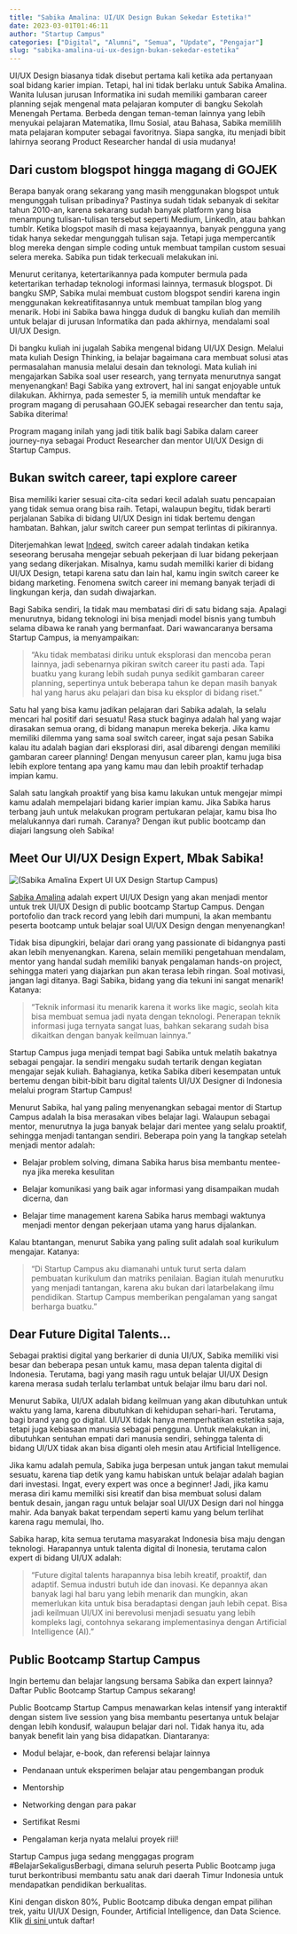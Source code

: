 ```yaml
---
title: "Sabika Amalina: UI/UX Design Bukan Sekedar Estetika!"
date: 2023-03-01T01:46:11
author: "Startup Campus"
categories: ["Digital", "Alumni", "Semua", "Update", "Pengajar"]
slug: "sabika-amalina-ui-ux-design-bukan-sekedar-estetika"
---
```


UI/UX Design biasanya tidak disebut pertama kali ketika ada pertanyaan soal bidang karier impian. Tetapi, hal ini tidak berlaku untuk Sabika Amalina. Wanita lulusan jurusan Informatika ini sudah memiliki gambaran career planning sejak mengenal mata pelajaran komputer di bangku Sekolah Menengah Pertama. Berbeda dengan teman-teman lainnya yang lebih menyukai pelajaran Matematika, Ilmu Sosial, atau Bahasa, Sabika memililih mata pelajaran komputer sebagai favoritnya. Siapa sangka, itu menjadi bibit lahirnya seorang Product Researcher handal di usia mudanya!

## Dari custom blogspot hingga magang di GOJEK

Berapa banyak orang sekarang yang masih menggunakan blogspot untuk mengunggah tulisan pribadinya? Pastinya sudah tidak sebanyak di sekitar tahun 2010-an, karena sekarang sudah banyak platform yang bisa menampung tulisan-tulisan tersebut seperti Medium, LinkedIn, atau bahkan tumblr. Ketika blogspot masih di masa kejayaannya, banyak pengguna yang tidak hanya sekedar mengunggah tulisan saja. Tetapi juga mempercantik blog mereka dengan simple coding untuk membuat tampilan custom sesuai selera mereka. Sabika pun tidak terkecuali melakukan ini.

Menurut ceritanya, ketertarikannya pada komputer bermula pada ketertarikan terhadap teknologi informasi lainnya, termasuk blogspot. Di bangku SMP, Sabika mulai membuat custom blogspot sendiri karena ingin menggunakan kekreatifitasannya untuk membuat tampilan blog yang menarik. Hobi ini Sabika bawa hingga duduk di bangku kuliah dan memilih untuk belajar di jurusan Informatika dan pada akhirnya, mendalami soal UI/UX Design.

Di bangku kuliah ini jugalah Sabika mengenal bidang UI/UX Design. Melalui mata kuliah Design Thinking, ia belajar bagaimana cara membuat solusi atas permasalahan manusia melalui desain dan teknologi. Mata kuliah ini mengajarkan Sabika soal user research, yang ternyata menurutnya sangat menyenangkan! Bagi Sabika yang extrovert, hal ini sangat enjoyable untuk dilakukan. Akhirnya, pada semester 5, ia memilih untuk mendaftar ke program magang di perusahaan GOJEK sebagai researcher dan tentu saja, Sabika diterima!

Program magang inilah yang jadi titik balik bagi Sabika dalam career journey-nya sebagai Product Researcher dan mentor UI/UX Design di Startup Campus.

## Bukan switch career, tapi explore career

Bisa memiliki karier sesuai cita-cita sedari kecil adalah suatu pencapaian yang tidak semua orang bisa raih. Tetapi, walaupun begitu, tidak berarti perjalanan Sabika di bidang UI/UX Design ini tidak bertemu dengan hambatan. Bahkan, jalur switch career pun sempat terlintas di pikirannya.

Diterjemahkan lewat [Indeed](https://www.indeed.com/career-advice/career-development/switching-careers), switch career adalah tindakan ketika seseorang berusaha mengejar sebuah pekerjaan di luar bidang pekerjaan yang sedang dikerjakan. Misalnya, kamu sudah memiliki karier di bidang UI/UX Design, tetapi karena satu dan lain hal, kamu ingin switch career ke bidang marketing. Fenomena switch career ini memang banyak terjadi di lingkungan kerja, dan sudah diwajarkan.

Bagi Sabika sendiri, Ia tidak mau membatasi diri di satu bidang saja. Apalagi menurutnya, bidang teknologi ini bisa menjadi model bisnis yang tumbuh selama dibawa ke ranah yang bermanfaat. Dari wawancaranya bersama Startup Campus, ia menyampaikan:

> “Aku tidak membatasi diriku untuk eksplorasi dan mencoba peran lainnya, jadi sebenarnya pikiran switch career itu pasti ada. Tapi buatku yang kurang lebih sudah punya sedikit gambaran career planning, sepertinya untuk beberapa tahun ke depan masih banyak hal yang harus aku pelajari dan bisa ku eksplor di bidang riset.”

Satu hal yang bisa kamu jadikan pelajaran dari Sabika adalah, Ia selalu mencari hal positif dari sesuatu! Rasa stuck baginya adalah hal yang wajar dirasakan semua orang, di bidang manapun mereka bekerja. Jika kamu memiliki dilemma yang sama soal switch career, ingat saja pesan Sabika kalau itu adalah bagian dari eksplorasi diri, asal dibarengi dengan memiliki gambaran career planning! Dengan menyusun career plan, kamu juga bisa lebih explore tentang apa yang kamu mau dan lebih proaktif terhadap impian kamu.

Salah satu langkah proaktif yang bisa kamu lakukan untuk mengejar mimpi kamu adalah mempelajari bidang karier impian kamu. Jika Sabika harus terbang jauh untuk melakukan program pertukaran pelajar, kamu bisa lho melalukannya dari rumah. Caranya? Dengan ikut public bootcamp dan diajari langsung oleh Sabika!

## Meet Our UI/UX Design Expert, Mbak Sabika!

![(Sabika Amalina Expert UI UX Design Startup Campus)](/uploads/2023/03/Sabika-Amalina-SME-UI-UX-Design-1-1024x747.jpg)

[Sabika Amalina](https://www.linkedin.com/in/sabikaamalina/) adalah expert UI/UX Design yang akan menjadi mentor untuk trek UI/UX Design di public bootcamp Startup Campus. Dengan portofolio dan track record yang lebih dari mumpuni, Ia akan membantu peserta bootcamp untuk belajar soal UI/UX Design dengan menyenangkan!

Tidak bisa dipungkiri, belajar dari orang yang passionate di bidangnya pasti akan lebih menyenangkan. Karena, selain memiliki pengetahuan mendalam, mentor yang handal sudah memiliki banyak pengalaman hands-on project, sehingga materi yang diajarkan pun akan terasa lebih ringan. Soal motivasi, jangan lagi ditanya. Bagi Sabika, bidang yang dia tekuni ini sangat menarik! Katanya:

> “Teknik informasi itu menarik karena it works like magic, seolah kita bisa membuat semua jadi nyata dengan teknologi. Penerapan teknik informasi juga ternyata sangat luas, bahkan sekarang sudah bisa dikaitkan dengan banyak keilmuan lainnya.”

Startup Campus juga menjadi tempat bagi Sabika untuk melatih bakatnya sebagai pengajar. Ia sendiri mengaku sudah tertarik dengan kegiatan mengajar sejak kuliah. Bahagianya, ketika Sabika diberi kesempatan untuk bertemu dengan bibit-bibit baru digital talents UI/UX Designer di Indonesia melalui program Startup Campus!

Menurut Sabika, hal yang paling menyenangkan sebagai mentor di Startup Campus adalah Ia bisa merasakan vibes belajar lagi. Walaupun sebagai mentor, menurutnya Ia juga banyak belajar dari mentee yang selalu proaktif, sehingga menjadi tantangan sendiri. Beberapa poin yang Ia tangkap setelah menjadi mentor adalah:

- Belajar problem solving, dimana Sabika harus bisa membantu mentee-nya jika mereka kesulitan

- Belajar komunikasi yang baik agar informasi yang disampaikan mudah dicerna, dan

- Belajar time management karena Sabika harus membagi waktunya menjadi mentor dengan pekerjaan utama yang harus dijalankan.

Kalau btantangan, menurut Sabika yang paling sulit adalah soal kurikulum mengajar. Katanya:

> “Di Startup Campus aku diamanahi untuk turut serta dalam pembuatan kurikulum dan matriks penilaian. Bagian itulah menurutku yang menjadi tantangan, karena aku bukan dari latarbelakang ilmu pendidikan. Startup Campus memberikan pengalaman yang sangat berharga buatku.”

## Dear Future Digital Talents…

Sebagai praktisi digital yang berkarier di dunia UI/UX, Sabika memiliki visi besar dan beberapa pesan untuk kamu, masa depan talenta digital di Indonesia. Terutama, bagi yang masih ragu untuk belajar UI/UX Design karena merasa sudah terlalu terlambat untuk belajar ilmu baru dari nol.

Menurut Sabika, UI/UX adalah bidang keilmuan yang akan dibutuhkan untuk waktu yang lama, karena dibutuhkan di kehidupan sehari-hari. Terutama, bagi brand yang go digital. UI/UX tidak hanya memperhatikan estetika saja, tetapi juga kebiasaan manusia sebagai pengguna. Untuk melakukan ini, dibutuhkan sentuhan empati dari manusia sendiri, sehingga talenta di bidang UI/UX tidak akan bisa diganti oleh mesin atau Artificial Intelligence.

Jika kamu adalah pemula, Sabika juga berpesan untuk jangan takut memulai sesuatu, karena tiap detik yang kamu habiskan untuk belajar adalah bagian dari investasi. Ingat, every expert was once a beginner! Jadi, jika kamu merasa diri kamu memiliki sisi kreatif dan bisa membuat solusi dalam bentuk desain, jangan ragu untuk belajar soal UI/UX Design dari nol hingga mahir. Ada banyak bakat terpendam seperti kamu yang belum terlihat karena ragu memulai, lho.

Sabika harap, kita semua terutama masyarakat Indonesia bisa maju dengan teknologi. Harapannya untuk talenta digital di Inonesia, terutama calon expert di bidang UI/UX adalah:

> “Future digital talents harapannya bisa lebih kreatif, proaktif, dan adaptif. Semua industri butuh ide dan inovasi. Ke depannya akan banyak lagi hal baru yang lebih menarik dan mungkin, akan memerlukan kita untuk bisa beradaptasi dengan jauh lebih cepat. Bisa jadi keilmuan UI/UX ini berevolusi menjadi sesuatu yang lebih kompleks lagi, contohnya sekarang implementasinya dengan Artificial Intelligence (AI).”

## Public Bootcamp Startup Campus

Ingin bertemu dan belajar langsung bersama Sabika dan expert lainnya? Daftar Public Bootcamp Startup Campus sekarang!

Public Bootcamp Startup Campus menawarkan kelas intensif yang interaktif dengan sistem live session yang bisa membantu pesertanya untuk belajar dengan lebih kondusif, walaupun belajar dari nol. Tidak hanya itu, ada banyak benefit lain yang bisa didapatkan. Diantaranya:

- Modul belajar, e-book, dan referensi belajar lainnya

- Pendanaan untuk eksperimen belajar atau pengembangan produk

- Mentorship

- Networking dengan para pakar

- Sertifikat Resmi

- Pengalaman kerja nyata melalui proyek riil!

Startup Campus juga sedang menggagas program #BelajarSekaligusBerbagi, dimana seluruh peserta Public Bootcamp juga turut berkontribusi membantu satu anak dari daerah Timur Indonesia untuk mendapatkan pendidikan berkualitas.

Kini dengan diskon 80%, Public Bootcamp dibuka dengan empat pilihan trek, yaitu UI/UX Design, Founder, Artificial Intelligence, dan Data Science. Klik [di sini ](http://bit.ly/publicbootcamp)untuk daftar!
